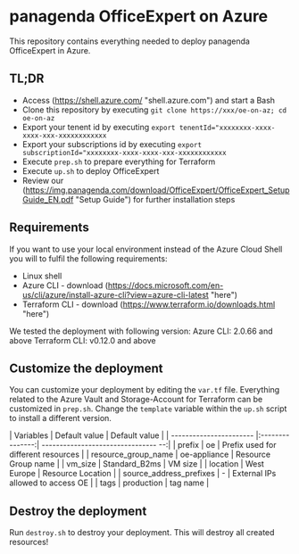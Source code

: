 # panagenda OfficeExpert on Azure

This repository contains everything needed to deploy panagenda OfficeExpert in Azure.

## TL;DR

- Access (https://shell.azure.com/ "shell.azure.com") and start a Bash
- Clone this repository by executing `git clone https://xxx/oe-on-az; cd oe-on-az`
- Export your tenent id by executing `export tenentId="xxxxxxxx-xxxx-xxxx-xxx-xxxxxxxxxxxx`
- Export your subscriptions id by executing `export subscriptionId="xxxxxxxx-xxxx-xxxx-xxx-xxxxxxxxxxxx`
- Execute `prep.sh` to prepare everything for Terraform
- Execute `up.sh` to deploy OfficeExpert
- Review our (https://img.panagenda.com/download/OfficeExpert/OfficeExpert_SetupGuide_EN.pdf "Setup Guide") for further installation steps

## Requirements

If you want to use your local environment instead of the Azure Cloud Shell you will to fulfil the following requirements:
- Linux shell
- Azure CLI - download (https://docs.microsoft.com/en-us/cli/azure/install-azure-cli?view=azure-cli-latest "here")
- Terraform CLI - download (https://www.terraform.io/downloads.html "here")

We tested the deployment with following version:
Azure CLI: 2.0.66 and above
Terraform CLI: v0.12.0 and above

## Customize the deployment

You can customize your deployment by editing the `var.tf` file. Everything related to the Azure Vault and Storage-Account for Terraform can be customized in `prep.sh`. Change the `template` variable within the `up.sh` script to install a different version.

| Variables               | Default value   | Default value                       |
| ----------------------- |:---------------:| -------------------------------- --:| 
| prefix                  | oe              | Prefix used for different resources |
| resource_group_name     | oe-appliance    | Resource Group name                 |
| vm_size                 | Standard_B2ms   | VM size                             |
| location                | West Europe     | Resource Location                   |
| source_address_prefixes | -               | External IPs allowed to access OE   |
| tags                    | production      | tag name                            |

## Destroy the deployment

Run `destroy.sh` to destroy your deployment. This will destroy all created resources!
